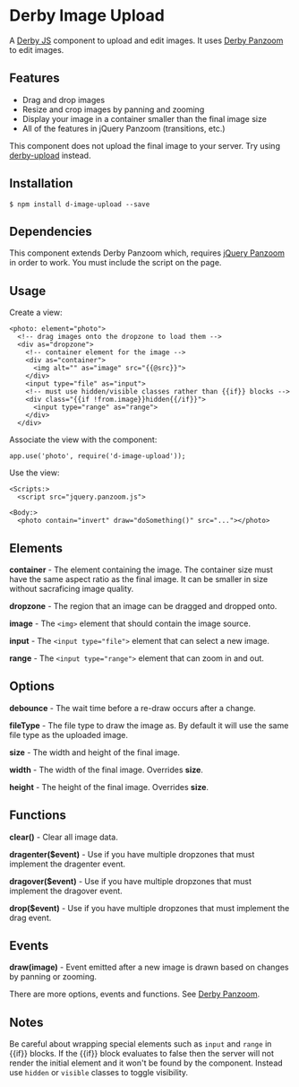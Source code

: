 Derby Image Upload
==================

A [Derby JS](http://derbyjs.com) component to upload and edit images.
It uses [Derby Panzoom](http://derbyjs.com) to edit images.

Features
--------

* Drag and drop images
* Resize and crop images by panning and zooming
* Display your image in a container smaller than the final image size
* All of the features in jQuery Panzoom (transitions, etc.)

This component does not upload the final image to your server.
Try using [derby-upload](https://github.com/lever/derby-upload) instead.

Installation
------------

    $ npm install d-image-upload --save

Dependencies
------------

This component extends Derby Panzoom which, requires [jQuery Panzoom](https://github.com/timmywil/jquery.panzoom) in order to work.
You must include the script on the page.

Usage
-----

Create a view:

    <photo: element="photo">
      <!-- drag images onto the dropzone to load them -->
      <div as="dropzone">
        <!-- container element for the image -->
        <div as="container">
          <img alt="" as="image" src="{{@src}}">
        </div>
        <input type="file" as="input">
        <!-- must use hidden/visible classes rather than {{if}} blocks -->
        <div class="{{if !from.image}}hidden{{/if}}">
          <input type="range" as="range">
        </div>
      </div>

Associate the view with the component:

    app.use('photo', require('d-image-upload'));

Use the view:

    <Scripts:>
      <script src="jquery.panzoom.js">

    <Body:>
      <photo contain="invert" draw="doSomething()" src="..."></photo>

Elements
--------

**container** - The element containing the image. The container size must have the same aspect ratio as the final image. It can be smaller in size without sacraficing image quality.

**dropzone** - The region that an image can be dragged and dropped onto.

**image** - The `<img>` element that should contain the image source.

**input** - The `<input type="file">` element that can select a new image.

**range** - The `<input type="range">` element that can zoom in and out.

Options
-------

**debounce** - The wait time before a re-draw occurs after a change.

**fileType** - The file type to draw the image as. By default it will use the same file type as the uploaded image.

**size** - The width and height of the final image.

**width** - The width of the final image. Overrides **size**.

**height** - The height of the final image. Overrides **size**.

Functions
---------

**clear()** - Clear all image data.

**dragenter($event)** - Use if you have multiple dropzones that must implement the dragenter event.

**dragover($event)** - Use if you have multiple dropzones that must implement the dragover event.

**drop($event)** - Use if you have multiple dropzones that must implement the drag event.

Events
------

**draw(image)** - Event emitted after a new image is drawn based on changes by panning or zooming.

There are more options, events and functions. See [Derby Panzoom](http://derbyjs.com).

Notes
-----

Be careful about wrapping special elements such as `input` and `range` in {{if}} blocks.
If the {{if}} block evaluates to false then the server will not render the initial element and it won't be found by the component.
Instead use `hidden` or `visible` classes to toggle visibility.
